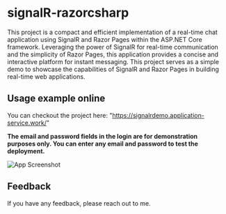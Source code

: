 # signalR-razorcsharp
This project is a compact and efficient implementation of a real-time chat application using SignalR and Razor Pages within the ASP.NET Core framework. Leveraging the power of SignalR for real-time communication and the simplicity of Razor Pages, this application provides a concise and interactive platform for instant messaging. This project serves as a simple demo to showcase the capabilities of SignalR and Razor Pages in building real-time web applications.

## Usage example online

You can checkout the project here: "https://signalrdemo.application-service.work/"

**The email and password fields in the login are for demonstration purposes only. You can enter any email and password to test the deployment.**

![App Screenshot](https://res.cloudinary.com/imgresd/image/upload/v1718425721/Github/rkrqsaewxwfa5qyhfnyn.png)

## Feedback

If you have any feedback, please reach out to me.
